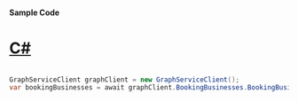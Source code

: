 #### Sample Code
# [C#](#tab/Csharp)

```C#

GraphServiceClient graphClient = new GraphServiceClient();
var bookingBusinesses = await graphClient.BookingBusinesses.BookingBusinesses.Request().GetAsync();

```